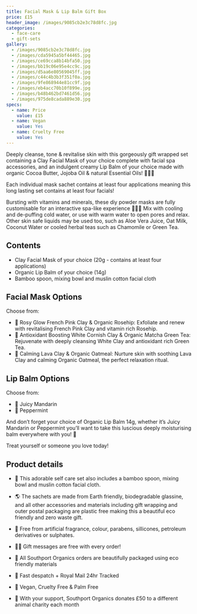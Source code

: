 ```yaml
---
title: Facial Mask & Lip Balm Gift Box
price: £15
header_image: /images/9085cb2e3c78d8fc.jpg
categories:
  - face-care
  - gift-sets
gallery:
  - /images/9085cb2e3c78d8fc.jpg
  - /images/cda5945a5bf44465.jpg
  - /images/ce69cca8b14bfa50.jpg
  - /images/bb19c06e95e4cc9c.jpg
  - /images/d5aa6e80569045ff.jpg
  - /images/c44c4b3b3f351f0a.jpg
  - /images/9fe868944e81cc9f.jpg
  - /images/eb4acc70b10f899e.jpg
  - /images/b48b462bd7461d56.jpg
  - /images/975de8cada889e30.jpg
specs:
  - name: Price
    value: £15
  - name: Vegan
    value: Yes
  - name: Cruelty Free
    value: Yes
---
```


Deeply cleanse, tone & revitalise skin with this gorgeously gift wrapped set containing a Clay Facial Mask of your choice complete with facial spa accessories, and an indulgent creamy Lip Balm of your choice made with organic Cocoa Butter, Jojoba Oil & natural Essential Oils! 🧖🏼‍♀️

Each individual mask sachet contains at least four applications meaning this long lasting set contains at least four facials!

Bursting with vitamins and minerals, these diy powder masks are fully customisable for an interactive spa-like experience 🧖🏼‍♀️ Mix with cooling and de-puffing cold water, or use with warm water to open pores and relax. Other skin safe liquids may be used too, such as Aloe Vera Juice, Oat Milk, Coconut Water or cooled herbal teas such as Chamomile or Green Tea.

## Contents

- Clay Facial Mask of your choice (20g - contains at least four applications)
- Organic Lip Balm of your choice (14g)
- Bamboo spoon, mixing bowl and muslin cotton facial cloth

## Facial Mask Options

Choose from:

- 🌺 Rosy Glow French Pink Clay & Organic Rosehip: Exfoliate and renew with revitalising French Pink Clay and vitamin rich Rosehip.
- 🌿 Antioxidant Boosting White Cornish Clay & Organic Matcha Green Tea: Rejuvenate with deeply cleansing White Clay and antioxidant rich Green Tea.
- 🌋 Calming Lava Clay & Organic Oatmeal: Nurture skin with soothing Lava Clay and calming Organic Oatmeal, the perfect relaxation ritual.

## Lip Balm Options

Choose from:

- 🍊 Juicy Mandarin
- 🌱 Peppermint

And don’t forget your choice of Organic Lip Balm 14g, whether it’s Juicy Mandarin or Peppermint you’ll want to take this luscious deeply moisturising balm everywhere with you! 💋

Treat yourself or someone you love today!

## Product details

- 🥣 This adorable self care set also includes a bamboo spoon, mixing bowl and muslin cotton facial cloth.

- 🌎 The sachets are made from Earth friendly, biodegradable glassine, and all other accessories and materials including gift wrapping and outer postal packaging are plastic free making this a beautiful eco friendly and zero waste gift.

- 🍊 Free from artificial fragrance, colour, parabens, sillicones, petroleum derivatives or sulphates.
- ✍🏼 Gift messages are free with every order!
- 🌿 All Southport Organics orders are beautifully packaged using eco friendly materials
- 📮 Fast despatch + Royal Mail 24hr Tracked
- 🐰 Vegan, Cruelty Free & Palm Free
- 🐾 With your support, Southport Organics donates £50 to a different animal charity each month
